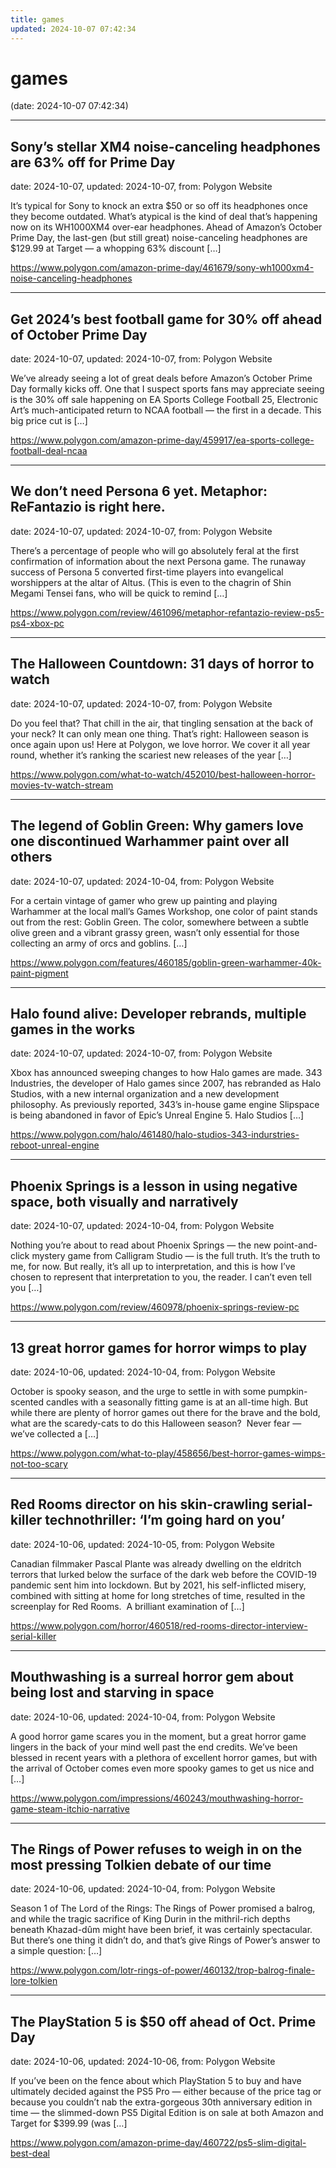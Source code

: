 ```yaml
---
title: games
updated: 2024-10-07 07:42:34
---
```


# games

(date: 2024-10-07 07:42:34)

---

## Sony’s stellar XM4 noise-canceling headphones are 63% off for Prime Day

date: 2024-10-07, updated: 2024-10-07, from: Polygon Website

It’s typical for Sony to knock an extra $50 or so off its headphones once they become outdated. What’s atypical is the kind of deal that’s happening now on its WH1000XM4 over-ear headphones. Ahead of Amazon’s October Prime Day, the last-gen (but still great) noise-canceling headphones are $129.99 at Target — a whopping 63% discount [&#8230;] 

<https://www.polygon.com/amazon-prime-day/461679/sony-wh1000xm4-noise-canceling-headphones>

---

## Get 2024’s best football game for 30% off ahead of October Prime Day

date: 2024-10-07, updated: 2024-10-07, from: Polygon Website

We’ve already seeing a lot of great deals before Amazon’s October Prime Day formally kicks off. One that I suspect sports fans may appreciate seeing is the 30% off sale happening on EA Sports College Football 25, Electronic Art’s much-anticipated return to NCAA football — the first in a decade. This big price cut is [&#8230;] 

<https://www.polygon.com/amazon-prime-day/459917/ea-sports-college-football-deal-ncaa>

---

## We don’t need Persona 6 yet. Metaphor: ReFantazio is right here.

date: 2024-10-07, updated: 2024-10-07, from: Polygon Website

There’s a percentage of people who will go absolutely feral at the first confirmation of information about the next Persona game. The runaway success of Persona 5 converted first-time players into evangelical worshippers at the altar of Altus. (This is even to the chagrin of Shin Megami Tensei fans, who will be quick to remind [&#8230;] 

<https://www.polygon.com/review/461096/metaphor-refantazio-review-ps5-ps4-xbox-pc>

---

## The Halloween Countdown: 31 days of horror to watch

date: 2024-10-07, updated: 2024-10-07, from: Polygon Website

Do you feel that? That chill in the air, that tingling sensation at the back of your neck? It can only mean one thing. That’s right: Halloween season is once again upon us! Here at Polygon, we love horror. We cover it all year round, whether it’s ranking the scariest new releases of the year [&#8230;] 

<https://www.polygon.com/what-to-watch/452010/best-halloween-horror-movies-tv-watch-stream>

---

## The legend of Goblin Green: Why gamers love one discontinued Warhammer paint over all others

date: 2024-10-07, updated: 2024-10-04, from: Polygon Website

For a certain vintage of gamer who grew up painting and playing Warhammer at the local mall’s Games Workshop, one color of paint stands out from the rest: Goblin Green. The color, somewhere between a subtle olive green and a vibrant grassy green, wasn’t only essential for those collecting an army of orcs and goblins. [&#8230;] 

<https://www.polygon.com/features/460185/goblin-green-warhammer-40k-paint-pigment>

---

## Halo found alive: Developer rebrands, multiple games in the works

date: 2024-10-07, updated: 2024-10-07, from: Polygon Website

Xbox has announced sweeping changes to how Halo games are made. 343 Industries, the developer of Halo games since 2007, has rebranded as Halo Studios, with a new internal organization and a new development philosophy. As previously reported, 343’s in-house game engine Slipspace is being abandoned in favor of Epic’s Unreal Engine 5. Halo Studios [&#8230;] 

<https://www.polygon.com/halo/461480/halo-studios-343-indurstries-reboot-unreal-engine>

---

## Phoenix Springs is a lesson in using negative space, both visually and narratively

date: 2024-10-07, updated: 2024-10-04, from: Polygon Website

Nothing you’re about to read about Phoenix Springs — the new point-and-click mystery game from Calligram Studio — is the full truth. It’s the truth to me, for now. But really, it’s all up to interpretation, and this is how I’ve chosen to represent that interpretation to you, the reader. I can’t even tell you [&#8230;] 

<https://www.polygon.com/review/460978/phoenix-springs-review-pc>

---

## 13 great horror games for horror wimps to play

date: 2024-10-06, updated: 2024-10-04, from: Polygon Website

October is spooky season, and the urge to settle in with some pumpkin-scented candles with a seasonally fitting game is at an all-time high. But while there are plenty of horror games out there for the brave and the bold, what are the scaredy-cats to do this Halloween season?  Never fear — we’ve collected a [&#8230;] 

<https://www.polygon.com/what-to-play/458656/best-horror-games-wimps-not-too-scary>

---

## Red Rooms director on his skin-crawling serial-killer technothriller: ‘I’m going hard on you’

date: 2024-10-06, updated: 2024-10-05, from: Polygon Website

Canadian filmmaker Pascal Plante was already dwelling on the eldritch terrors that lurked below the surface of the dark web before the COVID-19 pandemic sent him into lockdown. But by 2021, his self-inflicted misery, combined with sitting at home for long stretches of time, resulted in the screenplay for Red Rooms.&#160; A brilliant examination of [&#8230;] 

<https://www.polygon.com/horror/460518/red-rooms-director-interview-serial-killer>

---

## Mouthwashing is a surreal horror gem about being lost and starving in space

date: 2024-10-06, updated: 2024-10-04, from: Polygon Website

A good horror game scares you in the moment, but a great horror game lingers in the back of your mind well past the end credits. We’ve been blessed in recent years with a plethora of excellent horror games, but with the arrival of October comes even more spooky games to get us nice and [&#8230;] 

<https://www.polygon.com/impressions/460243/mouthwashing-horror-game-steam-itchio-narrative>

---

## The Rings of Power refuses to weigh in on the most pressing Tolkien debate of our time

date: 2024-10-06, updated: 2024-10-04, from: Polygon Website

Season 1 of The Lord of the Rings: The Rings of Power promised a balrog, and while the tragic sacrifice of King Durin in the mithril-rich depths beneath Khazad-dûm might have been brief, it was certainly spectacular. But there’s one thing it didn’t do, and that’s give Rings of Power’s answer to a simple question: [&#8230;] 

<https://www.polygon.com/lotr-rings-of-power/460132/trop-balrog-finale-lore-tolkien>

---

## The PlayStation 5 is $50 off ahead of Oct. Prime Day

date: 2024-10-06, updated: 2024-10-06, from: Polygon Website

If you’ve been on the fence about which PlayStation 5 to buy and have ultimately decided against the PS5 Pro — either because of the price tag or because you couldn’t nab the extra-gorgeous 30th anniversary edition in time —&#160;the slimmed-down PS5 Digital Edition is on sale at both Amazon and Target for $399.99 (was [&#8230;] 

<https://www.polygon.com/amazon-prime-day/460722/ps5-slim-digital-best-deal>

